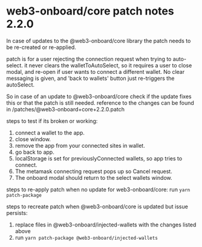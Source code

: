 # web3-onboard/core patch notes 2.2.0

In case of updates to the @web3-onboard/core library the patch needs to be re-created or re-applied.

patch is for a user rejecting the connection request when trying to auto-select.
it never clears the walletToAutoSelect, so it requires a user to close modal, and re-open if
user wants to connect a different wallet. No clear messaging is given, and 'back to wallets' button
just re-triggers the autoSelect. 


So in case of an update to @web3-onboard/core check if the update fixes this or that the patch is still needed.
reference to the changes can be found in /patches/@web3-onboard+core+2.2.0.patch 

steps to test if its broken or working:
1. connect a wallet to the app.
2. close window.
3. remove the app from your connected sites in wallet.
4. go back to app.
5. localStorage is set for previouslyConnected wallets, so app tries to connect. 
6. The metamask connecting request pops up so Cancel request.
7. The onboard modal should return to the select wallets window.

steps to re-apply patch when no update for web3-onboard/core:
run `yarn patch-package`

steps to recreate patch when @web3-onboard/core is updated but issue persists:
1. replace files in @web3-onboard/injected-wallets with the changes listed above
2. run `yarn patch-package @web3-onboard/injected-wallets`